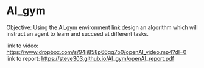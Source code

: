 # AI_gym
Objective: Using the AI_gym environment [link](https://gym.openai.com/) design an algorithm which will instruct an agent to learn and succeed at different tasks.  

  

link to video: https://www.dropbox.com/s/94ji858p66gq7b0/openAI_video.mp4?dl=0  
link to report: https://steve303.github.io/AI_gym/openAI_report.pdf
